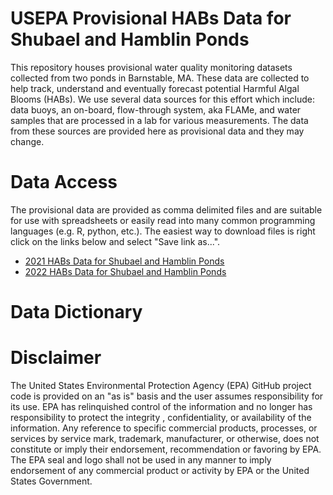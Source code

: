 
# USEPA Provisional HABs Data for Shubael and Hamblin Ponds

<!-- badges: start -->
<!-- badges: end -->

This repository houses provisional water quality monitoring datasets collected 
from two ponds in Barnstable, MA.  These data are collected to help track, 
understand and eventually forecast potential Harmful Algal Blooms (HABs).  We
use several data sources for this effort which include: data buoys, an on-board,
flow-through system, aka FLAMe, and water samples that are processed in a lab
for various measurements.  The data from these sources are provided here as 
provisional data and they may change.

# Data Access

The provisional data are provided as comma delimited files and are suitable for 
use with spreadsheets or easily read into many common programming languages 
(e.g. R, python, etc.).  The easiest way to download files is right click on the 
links below and select "Save link as...".

- <a href="https://raw.githubusercontent.com/USEPA/provisional_habs/main/cc_hab_provisional_data_2021.csv" download>2021 HABs Data for Shubael and Hamblin Ponds</a>
- [2022 HABs Data for Shubael and Hamblin Ponds](https://raw.githubusercontent.com/USEPA/provisional_habs/main/cc_hab_provisional_data_2022.csv)

# Data Dictionary

# Disclaimer

The United States Environmental Protection Agency (EPA) GitHub project code is provided on an "as is" basis and the user assumes responsibility for its use.  EPA has relinquished control of the information and no longer has responsibility to protect the integrity , confidentiality, or availability of the information.  Any reference to specific commercial products, processes, or services by service mark, trademark, manufacturer, or otherwise, does not constitute or imply their endorsement, recommendation or favoring by EPA.  The EPA seal and logo shall not be used in any manner to imply endorsement of any commercial product or activity by EPA or the United States Government.
